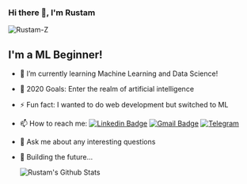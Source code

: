<!--
**Rustam-Z/Rustam-Z** is a ✨ _special_ ✨ repository because its `README.md` (this file) appears on your GitHub profile.

Here are some ideas to get you started:

- 🔭 I’m currently working on ...
- 🌱 I’m currently learning ...
- 👯 I’m looking to collaborate with other developers
- 🤔 I’m looking for help with ...
- 💬 Ask me about ...
- 📫 How to reach me: ...
- 😄 Pronouns: ...
- ⚡ Fun fact: ...
- 🔮
-->

### Hi there 👋, I'm Rustam

<p align="left"> <img src="https://komarev.com/ghpvc/?username=Rustam-Z" alt="Rustam-Z" /> </p> 

## I'm a ML Beginner!

- 🔭 I’m currently learning Machine Learning and Data Science!
- 🥅 2020 Goals: Enter the realm of artificial intelligence 
- ⚡ Fun fact: I wanted to do web development but switched to ML 
- 📫 How to reach me:
[![Linkedin Badge](https://img.shields.io/badge/-LinkedIn-blue?style=flat-square&logo=Linkedin&logoColor=white&link=https://www.linkedin.com/in/yako-ism/)](https://www.linkedin.com/in/rustam-zokirov-6476b71a2/) 
[![Gmail Badge](https://img.shields.io/badge/-Gmail-c14438?style=flat-square&logo=Gmail&logoColor=white&link=mailto:zokirovrustam202@gmail.com)](mailto:zokirovrustam202@gmail.com) 
[![Telegram](https://img.shields.io/badge/-Telegram-2CA5E0?style=flat-square&logo=telegram&logoColor=white)](https://t.me/rz_zokirov)
- 💬 Ask me about any interesting questions
- 🚀 Building the future... 

  <img align="left" alt="Rustam's Github Stats" src="https://github-readme-stats.vercel.app/api?username=Rustam-Z&show_icons=true&hide_border=true" />
 
